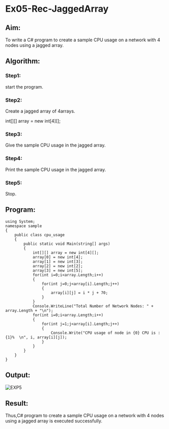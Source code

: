 # Ex05-Rec-JaggedArray
## Aim:
To write a C# program to create a sample CPU usage on a network with 4 nodes using a jagged array.
## Algorithm:
### Step1:
start the program.
### Step2:

Create a jagged array of 4arrays.

int[][] array = new int[4][];

### Step3:
Give the sample CPU usage in the jagged array.


### Step4:
Print the sample CPU usage in the jagged array.


### Step5:
Stop.

## Program:
~~~
using System;
namespace sample
{
    public class cpu_usage
    {
        public static void Main(string[] args)
        {
            int[][] array = new int[4][];
            array[0] = new int[4];
            array[1] = new int[3];
            array[2] = new int[2];
            array[3] = new int[5];
            for(int i=0;i<array.Length;i++)
            {
                for(int j=0;j<array[i].Length;j++)
                {
                    array[i][j] = i * j + 70;
                }
            }
            Console.WriteLine("Total Number of Network Nodes: " + array.Length + "\n");
            for(int i=0;i<array.Length;i++)
            {
                for(int j=1;j<array[i].Length;j++)
                {
                    Console.Write("CPU usage of node in {0} CPU is : {1}%  \n", i, array[i][j]);
                }
            }
        }
    }
}

~~~

## Output:
![EXP5](https://user-images.githubusercontent.com/94381788/230869164-3fc0891d-c61a-4f09-9f23-56cf38f048ff.png)


## Result:
Thus,C# program to create a sample CPU usage on a network with 4 nodes using a jagged array is executed successfully.
